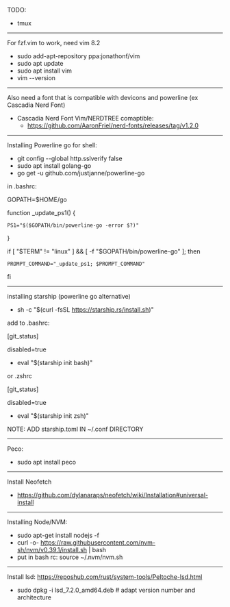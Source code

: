 TODO:
- tmux

------------------------------------------------------
For fzf.vim to work, need vim 8.2
  - sudo add-apt-repository ppa:jonathonf/vim
  - sudo apt update
  - sudo apt install vim
  - vim --version
----------------------------------------------------------
Also need a font that is compatible with devicons and powerline (ex Cascadia Nerd Font)
  - Cascadia Nerd Font Vim/NERDTREE comaptible:
    - https://github.com/AaronFriel/nerd-fonts/releases/tag/v1.2.0
-------------------------------------------------------------------------

Installing Powerline go for shell:
  - git config --global http.sslverify false
  - sudo apt install golang-go
  - go get -u github.com/justjanne/powerline-go

in .bashrc:

GOPATH=$HOME/go

function _update_ps1() {

    PS1="$($GOPATH/bin/powerline-go -error $?)"
    
}

if [ "$TERM" != "linux" ] && [ -f "$GOPATH/bin/powerline-go" ]; then

    PROMPT_COMMAND="_update_ps1; $PROMPT_COMMAND"
    
fi



---------------------------------
installing starship (powerline go alternative)
  - sh -c "$(curl -fsSL https://starship.rs/install.sh)"

add to .bashrc:

[git_status]

disabled=true
  - eval "$(starship init bash)"
  
or .zshrc

[git_status]

disabled=true
  - eval "$(starship init zsh)"


NOTE: ADD starship.toml IN ~/.conf DIRECTORY



-----------------------------------------
Peco:

- sudo apt install peco

------------------------------------------
Install Neofetch
  - https://github.com/dylanaraps/neofetch/wiki/Installation#universal-install
-------------------------------------------------

Installing Node/NVM:
  - sudo apt-get install nodejs -f
  - curl -o- https://raw.githubusercontent.com/nvm-sh/nvm/v0.39.1/install.sh | bash
  - put in bash rc: source ~/.nvm/nvm.sh

---------------------------------------------------------------------

Install lsd: https://reposhub.com/rust/system-tools/Peltoche-lsd.html
  - sudo dpkg -i lsd_7.2.0_amd64.deb  # adapt version number and architecture
